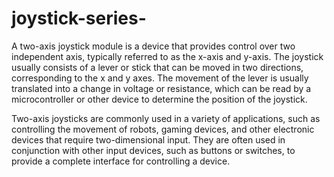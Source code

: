 # joystick-series-
A two-axis joystick module is a device that provides control over two independent axis, typically referred to as the x-axis and y-axis. The joystick usually consists of a lever or stick that can be moved in two directions, corresponding to the x and y axes. The movement of the lever is usually translated into a change in voltage or resistance, which can be read by a microcontroller or other device to determine the position of the joystick.

Two-axis joysticks are commonly used in a variety of applications, such as controlling the movement of robots, gaming devices, and other electronic devices that require two-dimensional input. They are often used in conjunction with other input devices, such as buttons or switches, to provide a complete interface for controlling a device.



